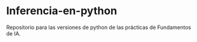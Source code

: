 # Inferencia-en-python
Repositorio para las versiones de python de las prácticas de Fundamentos de IA.
